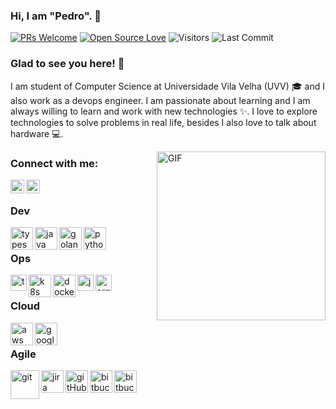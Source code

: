 <!-- <p align="left"> <img src="https://komarev.com/ghpvc/?username=Snehakri022" alt="pedroschmid" /> </p> -->


### Hi, I am "Pedro". 👋

[![PRs Welcome](https://img.shields.io/badge/PRs-welcome-brightgreen.svg?style=flat&logo=github)](https://github.com/pedroschmid)
[![Open Source Love](https://badges.frapsoft.com/os/v2/open-source.svg?v=103)](https://github.com/pedroschmid)
<img alt="Visitors" src="https://komarev.com/ghpvc/?username=pedroschmid&style=flat&labelColor=black&logo=github&label=PROFILE+VIEWS&color=29bf12"/>
<img alt="Last Commit" src="https://img.shields.io/github/last-commit/pedroschmid/pedroschmid?logo=markdown&label=LAST+UPDATE&color=29bf12&style=flat">

### Glad to see you here!  🤩  &nbsp;
I am student of Computer Science at Universidade Vila Velha (UVV) 🎓 and I also work as a devops engineer. I am passionate about learning and I am always willing to learn and work with new technologies ✨. I love to explore technologies to solve problems in real life, besides I also love to talk about hardware 💻.

<img align="right" height="270px" alt="GIF" src="https://i.pinimg.com/originals/e4/26/70/e426702edf874b181aced1e2fa5c6cde.gif" />

### Connect with me:

[<img align="left" alt="pedroschmid  | LinkedIn" width="22px" src="https://cdn-icons-png.flaticon.com/512/174/174857.png" />](https://www.linkedin.com/in/pedroschmid/)
[<img align="left" alt="pedroschmid  | Instagram" width="22px" src="https://upload.wikimedia.org/wikipedia/commons/thumb/a/a5/Instagram_icon.png/1024px-Instagram_icon.png" />](https://www.instagram.com/_pedroschmid/)

<br />

### Dev

<img align="left" alt="typescript" width="36px" src="https://cdn.iconscout.com/icon/free/png-512/typescript-1174965.png" />
<img align="left" alt="java" width="36px" src="https://cdn-icons-png.flaticon.com/512/226/226777.png" />
<img align="left" alt="golang" width="36px" src="https://chicoary.files.wordpress.com/2015/12/golang-sh-600x600.png" />
<img align="left" alt="python" width="36px" src="https://cdn3.iconfinder.com/data/icons/logos-and-brands-adobe/512/267_Python-512.png" />
<br />

### Ops

<img align="left" alt="terraform" width="26px" src="https://static-00.iconduck.com/assets.00/terraform-icon-1803x2048-hodrzd3t.png" />
<img align="left" alt="k8s" width="36px" src="https://butecotecnologico.com.br/images/taxonomies/k8s-logo.png" />
<img align="left" alt="docker" width="36px" src="https://cdn4.iconfinder.com/data/icons/logos-and-brands/512/97_Docker_logo_logos-512.png" />
<img align="left" alt="jenkins" width="26px" src="https://upload.wikimedia.org/wikipedia/commons/thumb/e/e9/Jenkins_logo.svg/1200px-Jenkins_logo.svg.png" />
<img align="left" alt="argocd" width="26px" src="https://miro.medium.com/v2/resize:fit:1400/1*An25ihShzJkhL3jAwUaWfg.png" />
<br />

### Cloud
<img align="left" alt="aws" width="36px" src="https://www.techbrace.com/wp-content/uploads/2018/12/aws.png" />
<img align="left" alt="google" width="36px" src="https://lirp.cdn-website.com/aa0ef369/dms3rep/multi/opt/google-cloud-icon-400w.png" />
<br />

### Agile

<img align="left" alt="git" width="46px" src="https://upload.wikimedia.org/wikipedia/commons/thumb/3/3f/Git_icon.svg/1024px-Git_icon.svg.png" />
<img align="left" alt="jira" width="36px" src="https://cdn.worldvectorlogo.com/logos/jira-1.svg" />
<img align="left" alt="gitHub" width="36px" src="https://qph.cf2.quoracdn.net/main-qimg-729a22aba98d1235fdce4883accaf81e" />
<img align="left" alt="bitbucket" width="36px" src="https://about.gitlab.com/images/press/logo/png/gitlab-icon-rgb.png" />
<img align="left" alt="bitbucket" width="36px" src="https://cdn.iconscout.com/icon/free/png-512/bitbucket-226075.png" />

<br />
<br />
<br />
